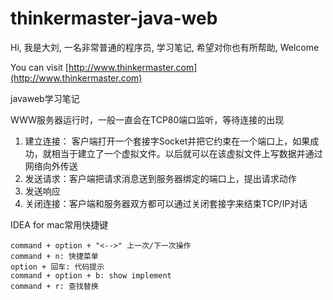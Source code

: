 # thinkermaster-java-web

Hi, 我是大刘, 一名非常普通的程序员, 学习笔记, 希望对你也有所帮助, Welcome

You can visit [http://www.thinkermaster.com](http://www.thinkermaster.com)

javaweb学习笔记

WWW服务器运行时，一般一直会在TCP80端口监听，等待连接的出现

1. 建立连接： 客户端打开一个套接字Socket并把它约束在一个端口上，如果成功，就相当于建立了一个虚拟文件。以后就可以在该虚拟文件上写数据并通过网络向外传送
2. 发送请求：客户端把请求消息送到服务器绑定的端口上，提出请求动作
3. 发送响应
4. 关闭连接：客户端和服务器双方都可以通过关闭套接字来结束TCP/IP对话

IDEA for mac常用快捷键
```
command + option + "<-->" 上一次/下一次操作
command + n: 快捷菜单
option + 回车: 代码提示
command + option + b: show implement
command + r: 查找替换
```

